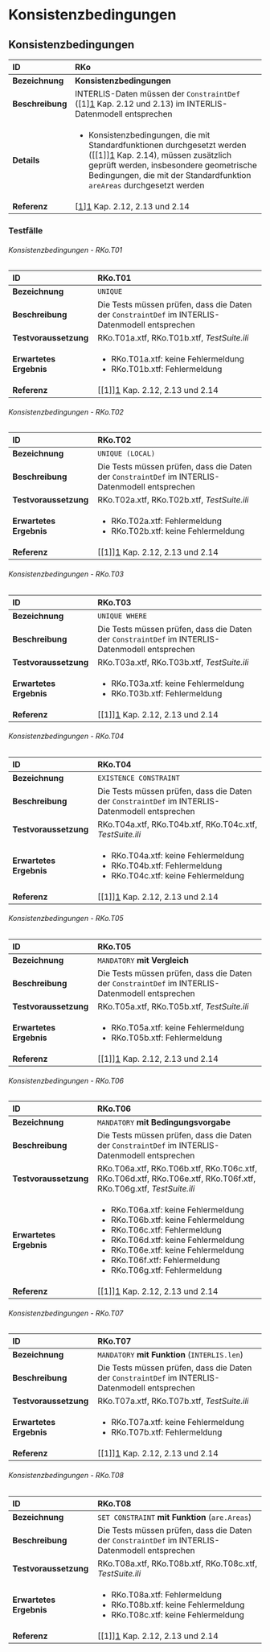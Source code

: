 # Konsistenzbedingungen

## Konsistenzbedingungen
|ID|RKo
|:--|:--
|**Bezeichnung**|**Konsistenzbedingungen**
|**Beschreibung**|INTERLIS-Daten müssen der ```ConstraintDef``` (\[1][1] Kap. 2.12 und 2.13) im INTERLIS-Datenmodell entsprechen
|**Details**|<ul><li>Konsistenzbedingungen, die mit Standardfunktionen durchgesetzt werden ([\[1]][1] Kap. 2.14), müssen zusätzlich geprüft werden, insbesondere geometrische Bedingungen, die mit der Standardfunktion ```areAreas``` durchgesetzt werden</li></ul>
|**Referenz**|[[1]][1] Kap. 2.12, 2.13 und 2.14

### Testfälle
###### Konsistenzbedingungen - RKo.T01
|ID|RKo.T01
|:--|:--
|**Bezeichnung**|```UNIQUE```
|**Beschreibung**|Die Tests müssen prüfen, dass die Daten der ```ConstraintDef``` im INTERLIS-Datenmodell entsprechen
|**Testvoraussetzung**|RKo.T01a.xtf, RKo.T01b.xtf, *TestSuite.ili*
|**Erwartetes Ergebnis**|<ul><li>RKo.T01a.xtf: keine Fehlermeldung</li><li>RKo.T01b.xtf: Fehlermeldung</li></ul>
|**Referenz**|[\[1]][1] Kap. 2.12, 2.13 und 2.14

###### Konsistenzbedingungen - RKo.T02
|ID|RKo.T02
|:--|:--
|**Bezeichnung**|```UNIQUE (LOCAL)```
|**Beschreibung**|Die Tests müssen prüfen, dass die Daten der ```ConstraintDef``` im INTERLIS-Datenmodell entsprechen
|**Testvoraussetzung**|RKo.T02a.xtf, RKo.T02b.xtf, *TestSuite.ili*
|**Erwartetes Ergebnis**|<ul><li>RKo.T02a.xtf: Fehlermeldung</li><li>RKo.T02b.xtf: keine Fehlermeldung</li></ul>
|**Referenz**|[\[1]][1] Kap. 2.12, 2.13 und 2.14

###### Konsistenzbedingungen - RKo.T03
|ID|RKo.T03
|:--|:--
|**Bezeichnung**|```UNIQUE WHERE```
|**Beschreibung**|Die Tests müssen prüfen, dass die Daten der ```ConstraintDef``` im INTERLIS-Datenmodell entsprechen
|**Testvoraussetzung**|RKo.T03a.xtf, RKo.T03b.xtf, *TestSuite.ili*
|**Erwartetes Ergebnis**|<ul><li>RKo.T03a.xtf: keine Fehlermeldung</li><li>RKo.T03b.xtf: Fehlermeldung</li></ul>
|**Referenz**|[\[1]][1] Kap. 2.12, 2.13 und 2.14

###### Konsistenzbedingungen - RKo.T04
|ID|RKo.T04
|:--|:--
|**Bezeichnung**|```EXISTENCE CONSTRAINT```
|**Beschreibung**|Die Tests müssen prüfen, dass die Daten der ```ConstraintDef``` im INTERLIS-Datenmodell entsprechen
|**Testvoraussetzung**|RKo.T04a.xtf, RKo.T04b.xtf, RKo.T04c.xtf, *TestSuite.ili*
|**Erwartetes Ergebnis**|<ul><li>RKo.T04a.xtf: keine Fehlermeldung</li><li>RKo.T04b.xtf: Fehlermeldung</li><li>RKo.T04c.xtf: keine Fehlermeldung</li></ul>
|**Referenz**|[\[1]][1] Kap. 2.12, 2.13 und 2.14

###### Konsistenzbedingungen - RKo.T05
|ID|RKo.T05
|:--|:--
|**Bezeichnung**|```MANDATORY``` **mit Vergleich**
|**Beschreibung**|Die Tests müssen prüfen, dass die Daten der ```ConstraintDef``` im INTERLIS-Datenmodell entsprechen
|**Testvoraussetzung**|RKo.T05a.xtf, RKo.T05b.xtf, *TestSuite.ili*
|**Erwartetes Ergebnis**|<ul><li>RKo.T05a.xtf: keine Fehlermeldung</li><li>RKo.T05b.xtf: Fehlermeldung</li></ul>
|**Referenz**|[\[1]][1] Kap. 2.12, 2.13 und 2.14

###### Konsistenzbedingungen - RKo.T06
|ID|RKo.T06
|:--|:--
|**Bezeichnung**|```MANDATORY``` **mit Bedingungsvorgabe**
|**Beschreibung**|Die Tests müssen prüfen, dass die Daten der ```ConstraintDef``` im INTERLIS-Datenmodell entsprechen
|**Testvoraussetzung**|RKo.T06a.xtf, RKo.T06b.xtf, RKo.T06c.xtf, RKo.T06d.xtf, RKo.T06e.xtf, RKo.T06f.xtf, RKo.T06g.xtf, *TestSuite.ili*
|**Erwartetes Ergebnis**|<ul><li>RKo.T06a.xtf: keine Fehlermeldung</li><li>RKo.T06b.xtf: keine Fehlermeldung</li><li>RKo.T06c.xtf: Fehlermeldung</li><li>RKo.T06d.xtf: keine Fehlermeldung</li><li>RKo.T06e.xtf: keine Fehlermeldung</li><li>RKo.T06f.xtf: Fehlermeldung</li><li>RKo.T06g.xtf: Fehlermeldung</li></ul>
|**Referenz**|[\[1]][1] Kap. 2.12, 2.13 und 2.14

###### Konsistenzbedingungen - RKo.T07
|ID|RKo.T07
|:--|:--
|**Bezeichnung**|```MANDATORY``` **mit Funktion** (```INTERLIS.len```)
|**Beschreibung**|Die Tests müssen prüfen, dass die Daten der ```ConstraintDef``` im INTERLIS-Datenmodell entsprechen
|**Testvoraussetzung**|RKo.T07a.xtf, RKo.T07b.xtf, *TestSuite.ili*
|**Erwartetes Ergebnis**|<ul><li>RKo.T07a.xtf: keine Fehlermeldung</li><li>RKo.T07b.xtf: Fehlermeldung</li></ul>
|**Referenz**|[\[1]][1] Kap. 2.12, 2.13 und 2.14

###### Konsistenzbedingungen - RKo.T08
|ID|RKo.T08
|:--|:--
|**Bezeichnung**|```SET CONSTRAINT``` **mit Funktion** (```are.Areas```)
|**Beschreibung**|Die Tests müssen prüfen, dass die Daten der ```ConstraintDef``` im INTERLIS-Datenmodell entsprechen
|**Testvoraussetzung**|RKo.T08a.xtf, RKo.T08b.xtf, RKo.T08c.xtf, *TestSuite.ili*
|**Erwartetes Ergebnis**|<ul><li>RKo.T08a.xtf: Fehlermeldung</li><li>RKo.T08b.xtf: keine Fehlermeldung</li><li>RKo.T08c.xtf: keine Fehlermeldung</li></ul>
|**Referenz**|[\[1]][1] Kap. 2.12, 2.13 und 2.14

[1]: bib.md#1-kogis-interlis-2--referenzhandbuch-13042006
